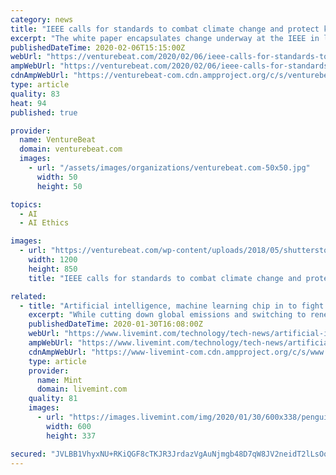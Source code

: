 ```yaml
---
category: news
title: "IEEE calls for standards to combat climate change and protect kids in the age of AI"
excerpt: "The white paper encapsulates change underway at the IEEE in line with AI ethics principles released in spring 2019 after years of work, according to IEEE Global Initiative on Ethics of Autonomous & Intelligent Systems John Havens. It also follows last fall’s declaration by IEEE leadership to recognize “the global scale of the human-made and ..."
publishedDateTime: 2020-02-06T15:15:00Z
webUrl: "https://venturebeat.com/2020/02/06/ieee-calls-for-standards-to-combat-climate-change-and-protect-kids-in-the-age-of-ai/"
ampWebUrl: "https://venturebeat.com/2020/02/06/ieee-calls-for-standards-to-combat-climate-change-and-protect-kids-in-the-age-of-ai/amp/"
cdnAmpWebUrl: "https://venturebeat-com.cdn.ampproject.org/c/s/venturebeat.com/2020/02/06/ieee-calls-for-standards-to-combat-climate-change-and-protect-kids-in-the-age-of-ai/amp/"
type: article
quality: 83
heat: 94
published: true

provider:
  name: VentureBeat
  domain: venturebeat.com
  images:
    - url: "/assets/images/organizations/venturebeat.com-50x50.jpg"
      width: 50
      height: 50

topics:
  - AI
  - AI Ethics

images:
  - url: "https://venturebeat.com/wp-content/uploads/2018/05/shutterstock_751715872.jpg?fit=1200%2C850&strip=all"
    width: 1200
    height: 850
    title: "IEEE calls for standards to combat climate change and protect kids in the age of AI"

related:
  - title: "Artificial intelligence, machine learning chip in to fight climate change, protect environment"
    excerpt: "While cutting down global emissions and switching to renewable sources of energy will help in the long run, emerging technologies such as artificial intelligence (AI) and its various branches, along with internet of things (IoT), can help in the conservation of plants, animals and birds by providing more accurate climate predictions."
    publishedDateTime: 2020-01-30T16:08:00Z
    webUrl: "https://www.livemint.com/technology/tech-news/artificial-intelligence-ml-chip-in-to-fight-climate-change-protect-environment-11580399748370.html"
    ampWebUrl: "https://www.livemint.com/technology/tech-news/artificial-intelligence-ml-chip-in-to-fight-climate-change-protect-environment/amp-11580399748370.html"
    cdnAmpWebUrl: "https://www-livemint-com.cdn.ampproject.org/c/s/www.livemint.com/technology/tech-news/artificial-intelligence-ml-chip-in-to-fight-climate-change-protect-environment/amp-11580399748370.html"
    type: article
    provider:
      name: Mint
      domain: livemint.com
    quality: 81
    images:
      - url: "https://images.livemint.com/img/2020/01/30/600x338/penguinsistockphoto_1580399943812.jpg"
        width: 600
        height: 337

secured: "JVLBB1VhyxNU+RKiQGF8cTKJR3JrdazVgAuNjmgb48D7qW8JV2neidT2lLsOqTyS/iwL6cOiJ9AyEPHIRC/9wDsf/hYbIdsilHui6ub0+7LIERxbqIiCZHEMyRpccS+8Q1NHFIndZa8/mN3f9sPo5qrp71BkKjvSgPzo9fjJf7u7Y9K9XxMyq9/c7UqOX/9yyyXZrZHr19De2fqmC5fYpu0fzJfH1Algvn9Sia6I/Vm9nFixNGkgFlH3nWKgNdpwERSP0QyzYfcKsJmuKGZ45prBvSWv855uyPZFaBq22VZzY0WaAyBB1DKEG8KWSwStEskHBMTcho9of5MTI+kL+zu5JDS99d+taNhcidHM1q+ae8gjSwRHX7umfhQb+taQhQHfQpjMPGJopZf3vA1CLGgjEETRoG95+kUiYfBu2KhRHXXsgGgCd9C62m+MO/4he25KazUF1K6qqRBzNL9uWS9OfRZCf0No6aDoM68Zk2k=;WqC+lBOO8dtSKxGvHJ4sFw=="
---
```


